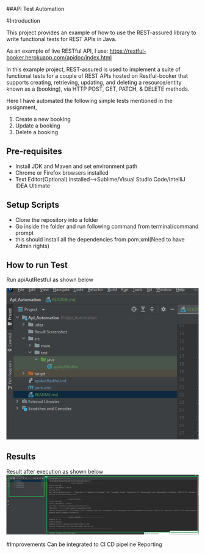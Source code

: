 ##API Test Automation

#Introduction

This project provides an example of how to use the REST-assured library to write functional tests for REST APIs in Java.

As an example of live RESTful API, I use: https://restful-booker.herokuapp.com/apidoc/index.html

In this example project, REST-assured is used to implement a suite of functional tests for a couple 
of REST APIs hosted on Restful-booker that supports creating, retrieving, updating, and deleting a resource/entity known 
as a (booking), via HTTP POST, GET, PATCH, & DELETE methods.

Here I have automated the following simple tests mentioned in the assignment,

1. Create a new booking
2. Update a booking
3. Delete a booking

## Pre-requisites

- Install JDK and Maven and set environment path
- Chrome or Firefox browsers installed
- Text Editor(Optional) installed-->Sublime/Visual Studio Code/IntelliJ IDEA Ultimate

## Setup Scripts

- Clone the repository into a folder
- Go inside the folder and run following command from terminal/command prompt
- this should install all the dependencies from pom.xml(Need to have Admin rights)

## How to run Test

Run apiAutRestful as shown below

![img.png](img.png)

## Results
Result after execution as shown below
![img_2.png](img_2.png)

#Improvements
Can be integrated to CI CD pipeline
Reporting
